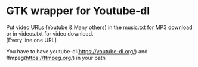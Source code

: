 # GTK wrapper for Youtube-dl

Put video URLs (Youtube & Many others) in the music.txt for MP3 download or
in videos.txt for video download.  
[Every line one URL]  
  
You have to have youtube-dl(https://youtube-dl.org/) and ffmpeg(https://ffmpeg.org/) in your path
